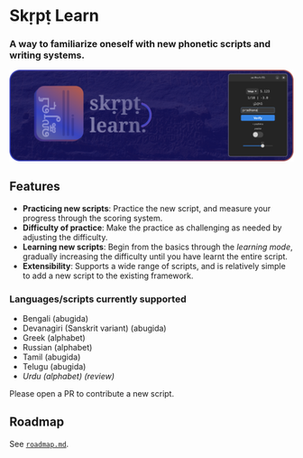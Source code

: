 # Skṛpṭ Learn

### A way to familiarize oneself with new phonetic scripts and writing systems.

![./assets/icon_banner.png](./assets/icon_banner.png)

## Features

- **Practicing new scripts**: Practice the new script, and measure your progress through the scoring system.
- **Difficulty of practice**: Make the practice as challenging as needed by adjusting the difficulty.
- **Learning new scripts**: Begin from the basics through the _learning mode_, gradually increasing the difficulty until you have learnt the entire script.
- **Extensibility**: Supports a wide range of scripts, and is relatively simple to add a new script to the existing framework.

### Languages/scripts currently supported

- Bengali (abugida)
- Devanagiri (Sanskrit variant) (abugida)
- Greek (alphabet)
- Russian (alphabet)
- Tamil (abugida)
- Telugu (abugida)
- _Urdu (alphabet) (review)_

Please open a PR to contribute a new script.

## Roadmap

See [`roadmap.md`](./roadmap.md).
